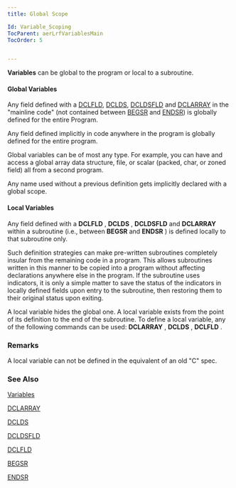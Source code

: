 ```yaml
---
title: Global Scope

Id: Variable_Scoping
TocParent: aerLrfVariablesMain
TocOrder: 5


---
```


**Variables** can be global to the program or local to a subroutine. 

#### Global Variables
Any field defined with a [DCLFLD](DCLFLD.html), [DCLDS](DCLDS.html), [DCLDSFLD](DCLDSFLD.html) and [DCLARRAY](DCLARRAY.html) in the "mainline code" (not contained between [BEGSR](BEGSR.html) and [ENDSR](ENDSR.html)) is globally defined for the entire Program. 

Any field defined implicitly in code anywhere in the program is globally defined for the entire program. 

Global variables can be of most any type. For example, you can have and access a global array data structure, file, or scalar (packed, char, or zoned field) all from a second program. 

Any name used without a previous definition gets implicitly declared with a global scope. 

#### Local Variables
Any field defined with a **DCLFLD** , **DCLDS** , **DCLDSFLD** and **DCLARRAY** within a subroutine (i.e., between **BEGSR** and **ENDSR** ) is defined locally to that subroutine only. 

Such definition strategies can make pre-written subroutines completely insular from the remaining code in a program. This allows subroutines written in this manner to be copied into a program without affecting declarations anywhere else in the program. If the subroutine uses indicators, it is only a simple matter to save the status of the indicators in locally defined fields upon entry to the subroutine, then restoring them to their original status upon exiting. 

A local variable hides the global one. A local variable exists from the point of its definition to the end of the subroutine. To define a local variable, any of the following commands can be used: **DCLARRAY** , **DCLDS** , **DCLFLD** . 

### Remarks
A local variable can not be defined in the equivalent of an old "C" spec. 

### See Also
[Variables](aerLrfVariablesMain.html)

[DCLARRAY](DCLARRAY.html)

[DCLDS](DCLDS.html)

[DCLDSFLD](DCLDSFLD.html)

[DCLFLD](DCLFLD.html)

[BEGSR](BEGSR.html)

[ENDSR](ENDSR.html) 
